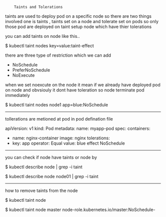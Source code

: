 		Taints and Tolerations

taints are used to deploy pod on a specific node so there are two things involved
one is taints , taints set on a node and tolerate set on pods so only those pod are
deployed on taint setup node which have thier tolerations 

you can add taints on node like this..

 $ kubectl taint nodes <node-name> key=value:taint-effect


there are three type of restriction which we can add

* NoSchedule
* PreferNoSchedule
* NoExecute

when we set noexcute on the node it mean if we already have deployed pod on node and
obvsiouly it dont have toleration so node terminate pod  immediately 

 $ kubectl taint nodes node1 app=blue:NoSchedule

---------------------------

tollerations are metioned at pod in pod defination file 

apiVersion: v1
kind: Pod
metadata:
  name: myapp-pod
spec:
  containers:
  - name: nginx-container
    image: nginx
  tolerations:
  - key: app
    operator: Equal
    value: blue
    effect NoSchedule

-------------------------------------------

you can check if node have taints or node by 

 $ kubectl describe node <node-name> | grep -i taint

 $ kubectl describe node node01 | grep -i taint

-----------------------------------

how to remove taints from the node

 $ kubectl taint node <node-name> <taint-and-minus-simbule-at-the-end>

 $ kubectl taint node master node-role.kubernetes.io/master:NoSchedule-


